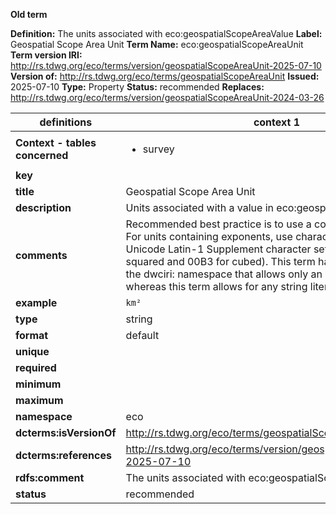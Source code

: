 **Old term**

**Definition:** The units associated with eco:geospatialScopeAreaValue
**Label:** Geospatial Scope Area Unit
**Term Name:** eco:geospatialScopeAreaUnit
**Term version IRI:** http://rs.tdwg.org/eco/terms/version/geospatialScopeAreaUnit-2025-07-10
**Version of:** http://rs.tdwg.org/eco/terms/geospatialScopeAreaUnit
**Issued:** 2025-07-10
**Type:** Property
**Status:** recommended
**Replaces:** http://rs.tdwg.org/eco/terms/version/geospatialScopeAreaUnit-2024-03-26


| definitions | context 1 |
|-|-|
| **Context - tables concerned** | <ul><li>survey</li></ul> |
| **key** |  |
| **title** | Geospatial Scope Area Unit |
| **description** | Units associated with a value in eco:geospatialScopeAreaValue. |
| **comments** | Recommended best practice is to use a controlled vocabulary. For units containing exponents, use characters from the Unicode Latin-1 Supplement character set (hex 00B2 for squared and 00B3 for cubed). This term has an equivalent in the dwciri: namespace that allows only an IRI as a value, whereas this term allows for any string literal value. |
| **example** | `km²` |
| **type** | string |
| **format** | default |
| **unique** |  |
| **required** |  |
| **minimum** |  |
| **maximum** |  |
| **namespace** | eco |
| **dcterms:isVersionOf** | http://rs.tdwg.org/eco/terms/geospatialScopeAreaUnit |
| **dcterms:references** | http://rs.tdwg.org/eco/terms/version/geospatialScopeAreaUnit-2025-07-10 |
| **rdfs:comment** | The units associated with eco:geospatialScopeAreaValue. |
| **status** | recommended |
